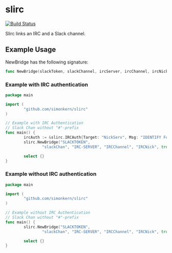 # slirc

[![Build Status](https://travis-ci.org/simonkern/slirc.svg)](https://travis-ci.org/simonkern/slirc)

Slirc links an IRC and a Slack channel.

## Example Usage

NewBridge has the following signature:

```go
func NewBridge(slackToken, slackChannel, ircServer, ircChannel, ircNick string, ircSSL, insecureSkipVerify bool, ircAuth *IRCAuth) (bridge *Bridge)
```

### Example with IRC authentication

```go
package main

import (
        "github.com/simonkern/slirc"
)

// Example with IRC Authentication
// Slack Chan without "#"-prefix
func main() {
        ircAuth := &slirc.IRCAuth{Target: "NickServ", Msg: "IDENTIFY FooUser BarPassword"}
        slirc.NewBridge("SLACKTOKEN",
                "slackChan", "IRC-SERVER", "IRCChannel", "IRCNick", true, true, ircAUTH)

        select {}
}
```

### Example without IRC authentication

```go
package main

import (
        "github.com/simonkern/slirc"
)

// Example without IRC Authentication
// Slack Chan without "#"-prefix
func main() {
        slirc.NewBridge("SLACKTOKEN",
                "slackChan", "IRC-SERVER", "IRCChannel", "IRCNick", true, true, nil)

        select {}
}
```
